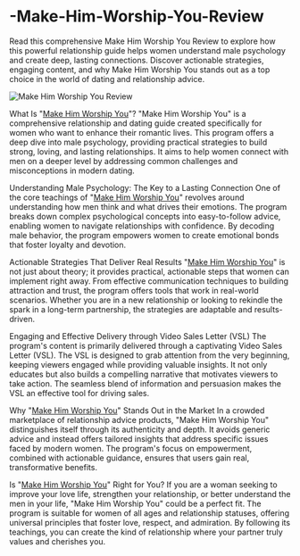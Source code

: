 # -Make-Him-Worship-You-Review
Read this comprehensive Make Him Worship You Review to explore how this powerful relationship guide helps women understand male psychology and create deep, lasting connections. Discover actionable strategies, engaging content, and why Make Him Worship You stands out as a top choice in the world of dating and relationship advice.

![Make Him Worship You Review](https://buyersviews.com/wp-content/uploads/2025/02/worship-fb-cover-4.jpg)

What Is "[Make Him Worship You](https://buyersviews.com/make-him-worship-you-review/)"?
"Make Him Worship You" is a comprehensive relationship and dating guide created specifically for women who want to enhance their romantic lives. This program offers a deep dive into male psychology, providing practical strategies to build strong, loving, and lasting relationships. It aims to help women connect with men on a deeper level by addressing common challenges and misconceptions in modern dating.

Understanding Male Psychology: The Key to a Lasting Connection
One of the core teachings of "[Make Him Worship You](https://buyersviews.com/make-him-worship-you-review/)" revolves around understanding how men think and what drives their emotions. The program breaks down complex psychological concepts into easy-to-follow advice, enabling women to navigate relationships with confidence. By decoding male behavior, the program empowers women to create emotional bonds that foster loyalty and devotion.

Actionable Strategies That Deliver Real Results
"[Make Him Worship You](https://buyersviews.com/make-him-worship-you-review/)" is not just about theory; it provides practical, actionable steps that women can implement right away. From effective communication techniques to building attraction and trust, the program offers tools that work in real-world scenarios. Whether you are in a new relationship or looking to rekindle the spark in a long-term partnership, the strategies are adaptable and results-driven.

Engaging and Effective Delivery through Video Sales Letter (VSL)
The program's content is primarily delivered through a captivating Video Sales Letter (VSL). The VSL is designed to grab attention from the very beginning, keeping viewers engaged while providing valuable insights. It not only educates but also builds a compelling narrative that motivates viewers to take action. The seamless blend of information and persuasion makes the VSL an effective tool for driving sales.

Why "[Make Him Worship You](https://buyersviews.com/make-him-worship-you-review/)" Stands Out in the Market
In a crowded marketplace of relationship advice products, "Make Him Worship You" distinguishes itself through its authenticity and depth. It avoids generic advice and instead offers tailored insights that address specific issues faced by modern women. The program's focus on empowerment, combined with actionable guidance, ensures that users gain real, transformative benefits.

Is "[Make Him Worship You](https://buyersviews.com/make-him-worship-you-review/)" Right for You?
If you are a woman seeking to improve your love life, strengthen your relationship, or better understand the men in your life, "Make Him Worship You" could be a perfect fit. The program is suitable for women of all ages and relationship statuses, offering universal principles that foster love, respect, and admiration. By following its teachings, you can create the kind of relationship where your partner truly values and cherishes you.
